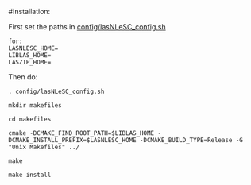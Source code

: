 #Installation:

First set the paths in [config/lasNLeSC_config.sh](https://github.com/NLeSC/pointcloud-benchmark/blob/master/lasnlesc/config/lasNLeSC_config.sh)
```
for:
LASNLESC_HOME=
LIBLAS_HOME=
LASZIP_HOME=
```

Then do:
```
. config/lasNLeSC_config.sh

mkdir makefiles

cd makefiles

cmake -DCMAKE_FIND_ROOT_PATH=$LIBLAS_HOME -DCMAKE_INSTALL_PREFIX=$LASNLESC_HOME -DCMAKE_BUILD_TYPE=Release -G "Unix Makefiles" ../

make

make install
```

